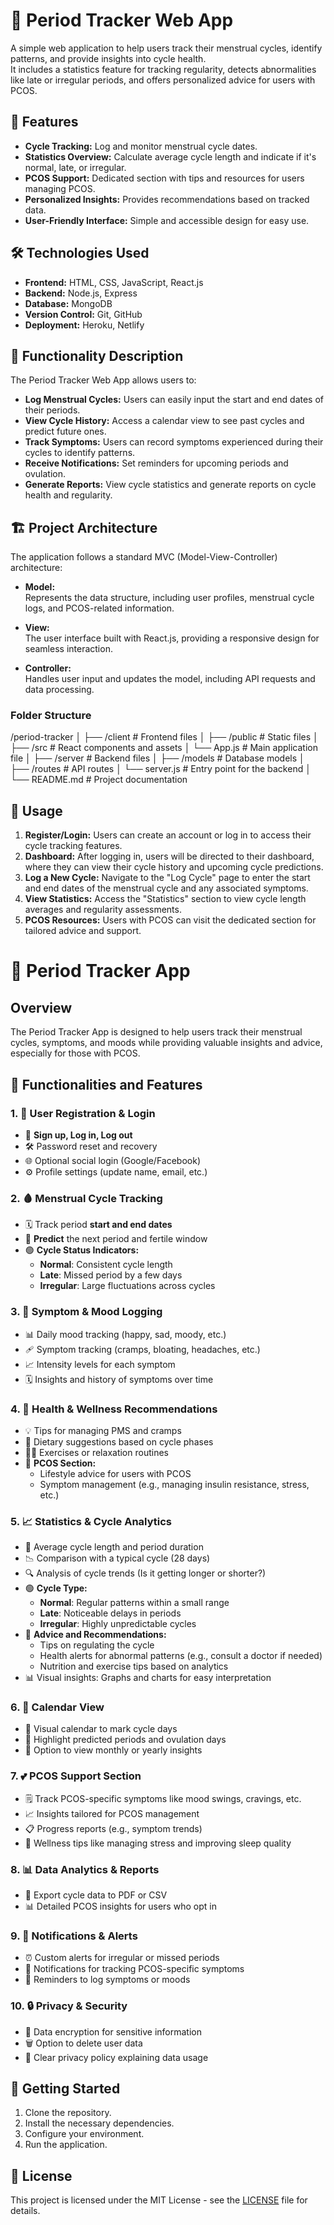 # 📅 Period Tracker Web App

A simple web application to help users track their menstrual cycles, identify patterns, and provide insights into cycle health.  
It includes a statistics feature for tracking regularity, detects abnormalities like late or irregular periods, and offers personalized advice for users with PCOS.
## 🌟 Features

- **Cycle Tracking:** Log and monitor menstrual cycle dates.  
- **Statistics Overview:** Calculate average cycle length and indicate if it's normal, late, or irregular.  
- **PCOS Support:** Dedicated section with tips and resources for users managing PCOS.  
- **Personalized Insights:** Provides recommendations based on tracked data.  
- **User-Friendly Interface:** Simple and accessible design for easy use.
## 🛠️ Technologies Used

- **Frontend:** HTML, CSS, JavaScript, React.js  
- **Backend:** Node.js, Express  
- **Database:** MongoDB  
- **Version Control:** Git, GitHub  
- **Deployment:** Heroku, Netlify
## 📝 Functionality Description

The Period Tracker Web App allows users to:

- **Log Menstrual Cycles:** Users can easily input the start and end dates of their periods.
- **View Cycle History:** Access a calendar view to see past cycles and predict future ones.
- **Track Symptoms:** Users can record symptoms experienced during their cycles to identify patterns.
- **Receive Notifications:** Set reminders for upcoming periods and ovulation.
- **Generate Reports:** View cycle statistics and generate reports on cycle health and regularity.
## 🏗️ Project Architecture

The application follows a standard MVC (Model-View-Controller) architecture:

- **Model:**  
  Represents the data structure, including user profiles, menstrual cycle logs, and PCOS-related information.

- **View:**  
  The user interface built with React.js, providing a responsive design for seamless interaction.

- **Controller:**  
  Handles user input and updates the model, including API requests and data processing.

### Folder Structure

/period-tracker │ ├── /client # Frontend files │ ├── /public # Static files │ ├── /src # React components and assets │ └── App.js # Main application file │ ├── /server # Backend files │ ├── /models # Database models │ ├── /routes # API routes │ └── server.js # Entry point for the backend │ └── README.md # Project documentation
## 🚀 Usage

1. **Register/Login:** Users can create an account or log in to access their cycle tracking features.
2. **Dashboard:** After logging in, users will be directed to their dashboard, where they can view their cycle history and upcoming cycle predictions.
3. **Log a New Cycle:** Navigate to the "Log Cycle" page to enter the start and end dates of the menstrual cycle and any associated symptoms.
4. **View Statistics:** Access the "Statistics" section to view cycle length averages and regularity assessments.
5. **PCOS Resources:** Users with PCOS can visit the dedicated section for tailored advice and support.


# 🌸 Period Tracker App

## Overview
The Period Tracker App is designed to help users track their menstrual cycles, symptoms, and moods while providing valuable insights and advice, especially for those with PCOS. 

## 🌟 Functionalities and Features

### 1. 👤 User Registration & Login
- 🔐 **Sign up, Log in, Log out**
- 🛠️ Password reset and recovery
- 🌐 Optional social login (Google/Facebook)
- ⚙️ Profile settings (update name, email, etc.)

### 2. 🩸 Menstrual Cycle Tracking
- 🗓️ Track period **start and end dates**
- 📅 **Predict** the next period and fertile window
- 🟢 **Cycle Status Indicators:**
  - **Normal**: Consistent cycle length
  - **Late**: Missed period by a few days
  - **Irregular**: Large fluctuations across cycles

### 3. 🌈 Symptom & Mood Logging
- 📊 Daily mood tracking (happy, sad, moody, etc.)
- 🩹 Symptom tracking (cramps, bloating, headaches, etc.)
- 📈 Intensity levels for each symptom
- 🗓️ Insights and history of symptoms over time

### 4. 🥗 Health & Wellness Recommendations
- 💡 Tips for managing PMS and cramps
- 🍏 Dietary suggestions based on cycle phases
- 🧘‍♀️ Exercises or relaxation routines
- 🌼 **PCOS Section:**
  - Lifestyle advice for users with PCOS
  - Symptom management (e.g., managing insulin resistance, stress, etc.)

### 5. 📈 Statistics & Cycle Analytics
- 📅 Average cycle length and period duration
- 📉 Comparison with a typical cycle (28 days)
- 🔍 Analysis of cycle trends (Is it getting longer or shorter?)
- 🟢 **Cycle Type:**
  - **Normal**: Regular patterns within a small range
  - **Late**: Noticeable delays in periods
  - **Irregular**: Highly unpredictable cycles
- 📝 **Advice and Recommendations:**
  - Tips on regulating the cycle
  - Health alerts for abnormal patterns (e.g., consult a doctor if needed)
  - Nutrition and exercise tips based on analytics
- 📊 Visual insights: Graphs and charts for easy interpretation

### 6. 📅 Calendar View
- 📅 Visual calendar to mark cycle days
- 🌟 Highlight predicted periods and ovulation days
- 🔄 Option to view monthly or yearly insights

### 7. 💕 PCOS Support Section
- 🗒️ Track PCOS-specific symptoms like mood swings, cravings, etc.
- 📈 Insights tailored for PCOS management
- 📋 Progress reports (e.g., symptom trends)
- 🌱 Wellness tips like managing stress and improving sleep quality

### 8. 📊 Data Analytics & Reports
- 📄 Export cycle data to PDF or CSV
- 📊 Detailed PCOS insights for users who opt in

### 9. 🔔 Notifications & Alerts
- ⏰ Custom alerts for irregular or missed periods
- 🔔 Notifications for tracking PCOS-specific symptoms
- 📅 Reminders to log symptoms or moods

### 10. 🔒 Privacy & Security
- 🔐 Data encryption for sensitive information
- 🗑️ Option to delete user data
- 📜 Clear privacy policy explaining data usage

## 🚀 Getting Started
1. Clone the repository.
2. Install the necessary dependencies.
3. Configure your environment.
4. Run the application.

## 📝 License
This project is licensed under the MIT License - see the [LICENSE](LICENSE) file for details.

